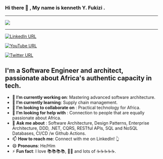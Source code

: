 ### Hi there 👋 , My name is **kenneth Y. Fukizi** .

<hr/>

<a href="https://github.com/ken-fukizi">
  <img src="https://github-readme-stats.vercel.app/api?username=ken-fukizi&count_private=true&show_icons=true&hide=stars" />
</a>

<hr/>

[![LinkedIn URL](https://img.shields.io/static/v1?color=blue&label=linkedin&logo=linkedin&logoColor=white&style=for-the-badge&message=Connect)](https://www.linkedin.com/in/kenneth-fukizi)

[![YouTube URL](https://img.shields.io/static/v1?color=red&label=youtube&logo=youtube&logoColor=white&style=for-the-badge&message=Subscribe)](https://www.youtube.com/channel/UCYqFsEn4VM-coOiav59TVTw)

[![Twitter URL](https://img.shields.io/static/v1?color=blue&label=twitter&logo=twitter&logoColor=white&style=for-the-badge&message=Follow)](https://twitter.com/fukizi_k)

## **I'm a Software Engineer and architect, passionate about Africa's authentic capacity in tech.**

- 🔭 **I’m currently working on**: Mastering advanced software architecture.
- 🌱 **I’m currently learning**: Supply chain management.
- 👯 **I’m looking to collaborate on** : Practical technology for Africa. 
- 🤔 **I’m looking for help with** : Connection to people that are equally passionate about Africa.
- 💬 **Ask me about** : Software Architecture, Design Patterns, Enterprise Architecture, DDD, .NET, CQRS, RESTful APIs, SQL and NoSQL Databases, CI/CD /w Github Actions.
- 📫 **How to reach me**: Connect with me on LinkedIn! 👆
- 😄 **Pronouns**:  He/Him
- ⚡ **Fun fact**: I love 📚📚📚📚, 🏀🏀 and lots of ☕☕☕☕☕.


